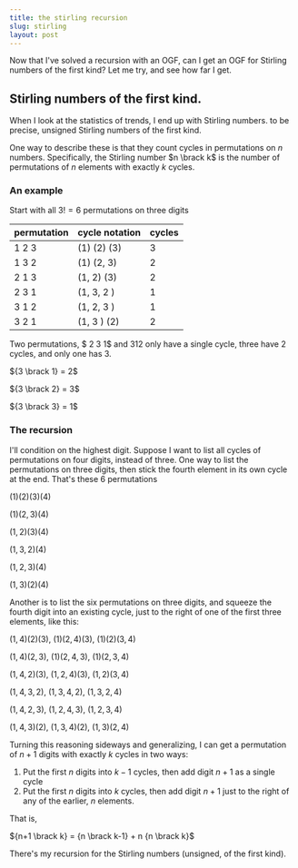 ```yaml
---
title: the stirling recursion
slug: stirling
layout: post
---
```


Now that I've solved a recursion with an OGF, can I get an OGF for Stirling numbers of the first kind?
Let me try, and see how far I get.

## Stirling numbers of the first kind.
When I look at the statistics of trends, I end up with Stirling numbers.
to be precise, unsigned Stirling numbers of the first kind.

One way to describe these is that they count cycles in permutations on $n$ numbers. 
Specifically, the Stirling number $n \brack k$ is the number of permutations of $n$ elements
with exactly $k$ cycles.

### An example
Start with all $3! = 6$ permutations on three digits

| permutation | cycle notation | cycles |
|-------------|----------------|--------|
| 1 2 3 | (1) (2) (3) | 3 |
| 1 3 2 | (1) (2, 3) | 2 |
| 2 1 3 | (1, 2) (3) | 2 |
| 2 3 1 | (1, 3, 2 ) | 1 |
| 3 1 2 | (1, 2, 3 ) | 1 |
| 3 2 1 | (1, 3 ) (2) | 2 |

Two permutations, $ 2 3 1$ and $3 1 2$ only have a single cycle,
three have 2 cycles, and only one has 3.

${3 \brack 1} = 2$

${3 \brack 2} = 3$

${3 \brack 3} = 1$

### The recursion

I'll condition on the highest digit.
Suppose I want to list all cycles of permutations on four digits, instead of three.
One way to list the permutations on three digits, then stick the fourth element in its own cycle at the end.
That's these 6 permutations

$(1) (2) (3) (4)$

$(1) (2, 3) (4)$

$(1, 2) (3) (4)$

$(1, 3, 2) (4)$

$(1, 2, 3) (4)$

$(1, 3) (2) (4)$ 

Another is to list the six permutations on three digits, and squeeze the fourth digit into an existing cycle,
just to the right of one of the first three elements, like this:

$(1, 4) (2) (3)$, $(1) (2, 4) (3)$, $(1) (2) (3, 4)$

$(1, 4) (2, 3)$, $(1) (2, 4, 3)$, $(1) (2, 3, 4)$

$(1, 4, 2) (3)$, $(1, 2, 4) (3)$, $(1, 2) (3, 4)$ 

$(1, 4, 3, 2)$, $(1, 3, 4, 2)$, $(1, 3, 2, 4)$

$(1, 4, 2, 3)$, $(1, 2, 4, 3)$, $(1, 2, 3, 4)$

$(1, 4, 3) (2)$, $(1, 3, 4) (2)$, $(1, 3) (2, 4)$

Turning this reasoning sideways and generalizing, I can get a permutation of $n+1$ digits with exactly $k$ cycles in two ways:

1. Put the first $n$ digits into $k-1$ cycles, then add digit $n+1$ as a single cycle
2. Put the first $n$ digits into $k$ cycles, then add digit $n+1$ just to the right of any of the earlier, $n$ elements.

That is,

${n+1 \brack k} = {n \brack k-1} + n {n \brack k}$

There's my recursion for the Stirling numbers (unsigned, of the first kind).
